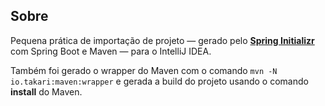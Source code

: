 ## Sobre

Pequena prática de importação de projeto — gerado pelo **[Spring Initializr](https://start.spring.io/)** com Spring Boot e Maven — para o IntelliJ IDEA.

Também foi gerado o wrapper do Maven com o comando ``mvn -N io.takari:maven:wrapper`` e gerada a build do projeto usando o comando **install** do Maven.